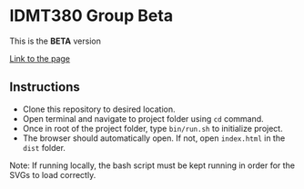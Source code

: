 # IDMT380 Group Beta
This is the **BETA** version

[Link to the page](http://yuangli.com/idmt380/)

## Instructions
* Clone this repository to desired location.
* Open terminal and navigate to project folder using `cd` command.
* Once in root of the project folder, type `bin/run.sh` to initialize project.
* The browser should automatically open. If not, open `index.html` in the `dist` folder.

Note: If running locally, the bash script must be kept running in order for the SVGs to load correctly.

